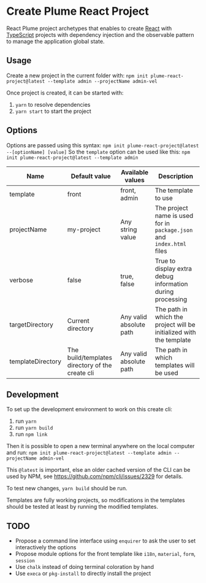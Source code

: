 Create Plume React Project
==========================

React Plume project archetypes that enables to create [React](https://github.com/facebook/react)
with [TypeScript](https://github.com/microsoft/TypeScript) projects
with dependency injection and the observable pattern to manage the application global state. 

Usage
-----
Create a new project in the current folder with: `npm init plume-react-project@latest --template admin --projectName admin-vel`

Once project is created, it can be started with:
1. `yarn` to resolve dependencies
2. `yarn start` to start the project

Options
-------
Options are passed using this syntax: `npm init plume-react-project@latest --[optionName] [value]`
So the `template` option can be used like this: `npm init plume-react-project@latest --template admin`

| Name              | Default value                          | Available values        | Description                                                           |
|-------------------|----------------------------------------|-------------------------|-----------------------------------------------------------------------|
| template          | front                                  | front, admin            | The template to use                                                   |
| projectName       | my-project                             | Any string value        | The project name is used for in `package.json` and `index.html` files |
| verbose           | false                                  | true, false             | True to display extra debug information during processing             |
| targetDirectory   | Current directory                      | Any valid absolute path | The path in which the project will be initialized with the template   |
| templateDirectory | The build/templates directory of the create cli | Any valid absolute path | The path in which templates will be used                              |

Development
-----------
To set up the development environment to work on this create cli:
1. run `yarn`
2. run `yarn build`
3. run `npm link`

Then it is possible to open a new terminal anywhere on the local computer and run: `npm init plume-react-project@latest --template admin --projectName admin-vel`

This `@latest` is important, else an older cached version of the CLI can be used by NPM,
see https://github.com/npm/cli/issues/2329 for details.

To test new changes, `yarn build` should be run.

Templates are fully working projects, so modifications in the templates should be tested
at least by running the modified templates.

TODO
----
- Propose a command line interface using `enquirer` to ask the user to set interactively the options
- Propose module options for the front template like `i18n`, `material`, `form`, `session`
- Use `chalk` instead of doing terminal coloration by hand
- Use `execa` or `pkg-install` to directly install the project
